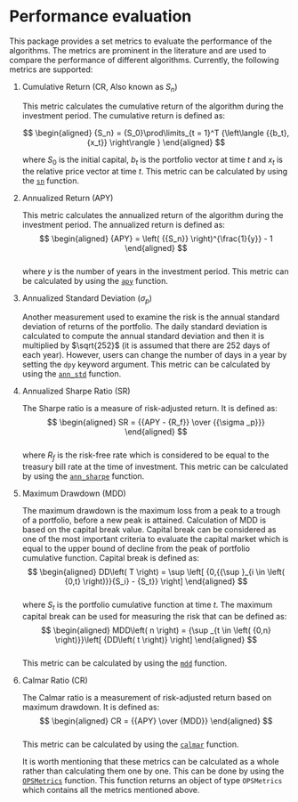 # Performance evaluation

This package provides a set metrics to evaluate the performance of the algorithms. The metrics are prominent in the literature and are used to compare the performance of different algorithms. Currently, the following metrics are supported:

1. Cumulative Return (CR, Also known as $S_n$)

    This metric calculates the cumulative return of the algorithm during the investment period. The cumulative return is defined as:  

    $$
    \begin{aligned}
    {S_n} = {S_0}\prod\limits_{t = 1}^T {\left\langle {{b_t},{x_t}} \right\rangle }
    \end{aligned}
    $$

    where $S_0$ is the initial capital, $b_t$ is the portfolio vector at time $t$ and $x_t$ is the relative price vector at time $t$. This metric can be calculated by using the [`sn`](@ref) function.

2. Annualized Return (APY)

    This metric calculates the annualized return of the algorithm during the investment period. The annualized return is defined as:  
    $$
    \begin{aligned}
    {APY} = \left( {{S_n}} \right)^{\frac{1}{y}} - 1
    \end{aligned}
    $$  
    where $y$ is the number of years in the investment period. This metric can be calculated by using the [`apy`](@ref) function.

3. Annualized Standard Deviation ($\sigma_p$)

    Another measurement used to examine the risk is the annual standard deviation of returns of the portfolio. The daily standard deviation is calculated to compute the annual standard deviation and then it is multiplied by $\sqrt{252}$ (it is assumed that there are 252 days of each year). However, users can change the number of days in a year by setting the `dpy` keyword argument. This metric can be calculated by using the [`ann_std`](@ref) function.

4. Annualized Sharpe Ratio (SR)

    The Sharpe ratio is a measure of risk-adjusted return. It is defined as:  
    $$
    \begin{aligned}
    SR = {{APY - {R_f}} \over {{\sigma _p}}}
    \end{aligned}
    $$  
    where $R_f$ is the risk-free rate which is considered to be equal to the treasury bill rate at the time of investment. This metric can be calculated by using the [`ann_sharpe`](@ref) function.

5. Maximum Drawdown (MDD)

    The maximum drawdown is the maximum loss from a peak to a trough of a portfolio, before a new peak is attained. Calculation of MDD is based on the capital break value. Capital break can be considered as one of the most important criteria to evaluate the capital market which is equal to the upper bound of decline from the peak of portfolio cumulative function. Capital break is defined as:  
    $$
    \begin{aligned}
    DD\left( T \right) = \sup \left[ {0,{{\sup }_{i \in \left( {0,t} \right)}}{S_i} - {S_t}} \right]
    \end{aligned}
    $$  
    where $S_t$ is the portfolio cumulative function at time $t$. The maximum capital break can be used for measuring the risk that can be defined as:  
    $$
    \begin{aligned}
    MDD\left( n \right) = {\sup _{t \in \left( {0,n} \right)}}\left[ {DD\left( t \right)} \right]
    \end{aligned}
    $$  
    This metric can be calculated by using the [`mdd`](@ref) function.

6. Calmar Ratio (CR)

    The Calmar ratio is a measurement of risk-adjusted return based on maximum drawdown. It is defined as:  
    $$
    \begin{aligned}
    CR = {{APY} \over {MDD}}
    \end{aligned}
    $$  
    This metric can be calculated by using the [`calmar`](@ref) function.  

    It is worth mentioning that these metrics can be calculated as a whole rather than calculating them one by one. This can be done by using the [`OPSMetrics`](@ref) function. This function returns an object of type `OPSMetrics` which contains all the metrics mentioned above.